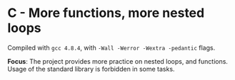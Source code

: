 # C - More functions, more nested loops

Compiled with `gcc 4.8.4`, with `-Wall -Werror -Wextra -pedantic` flags.

**Focus**: The project provides more practice on nested loops, and functions. Usage of the standard library is forbidden in some tasks.
